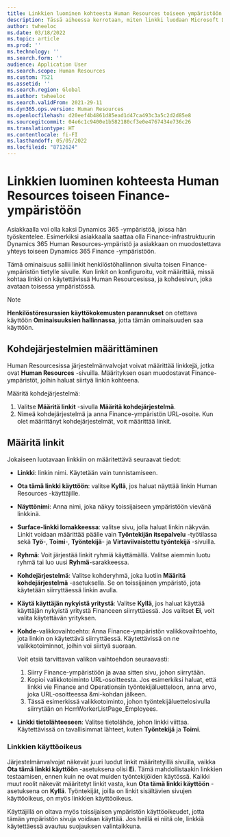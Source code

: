 ```yaml
---
title: Linkkien luominen kohteesta Human Resources toiseen ympäristöön
description: Tässä aiheessa kerrotaan, miten linkki luodaan Microsoft Dynamics 365 Human Resources -ohjelmasta toiseen Dynamics 365 -ympäristöön.
author: twheeloc
ms.date: 03/18/2022
ms.topic: article
ms.prod: ''
ms.technology: ''
ms.search.form: ''
audience: Application User
ms.search.scope: Human Resources
ms.custom: 7521
ms.assetid: ''
ms.search.region: Global
ms.author: twheeloc
ms.search.validFrom: 2021-29-11
ms.dyn365.ops.version: Human Resources
ms.openlocfilehash: d20eef4b4861d85ead1d47ca493c3a5c2d2d85e8
ms.sourcegitcommit: 04e6c1c9400e1b582180cf3e0e4767434e736c26
ms.translationtype: HT
ms.contentlocale: fi-FI
ms.lasthandoff: 05/05/2022
ms.locfileid: "8712624"
---
```

# <a name="create-links-from-human-resources-to-another-finance-environment"></a>Linkkien luominen kohteesta Human Resources toiseen Finance-ympäristöön

Asiakkaalla voi olla kaksi Dynamics 365 -ympäristöä, joissa hän työskentelee. Esimerkiksi asiakkaalla saattaa olla Finance-infrastruktuurin Dynamics 365 Human Resources-ympäristö ja asiakkaan on muodostettava yhteys toiseen Dynamics 365 Finance -ympäristöön. 

Tämä ominaisuus sallii linkit henkilöstöhallinnon sivulta toisen Finance-ympäristön tietylle sivulle. Kun linkit on konfiguroitu, voit määrittää, missä kohtaa linkki on käytettävissä Human Resourcesissa, ja kohdesivun, joka avataan toisessa ympäristössä.

> [!Note] 
> **Henkilöstöresurssien käyttökokemusten parannukset** on otettava käyttöön **Ominaisuuksien hallinnassa**, jotta tämän ominaisuuden saa käyttöön.

## <a name="configure-target-systems"></a>Kohdejärjestelmien määrittäminen

Human Resourcesissa järjestelmänvalvojat voivat määrittää linkkejä, jotka ovat **Human Resources** -sivuilla. Määrityksen osan muodostavat Finance-ympäristöt, joihin haluat siirtyä linkin kohteena. 

Määritä kohdejärjestelmä:
1. Valitse **Määritä linkit** -sivulla **Määritä kohdejärjestelmä**.  
2. Nimeä kohdejärjestelmä ja anna Finance-ympäristön URL-osoite. Kun olet määrittänyt kohdejärjestelmät, voit määrittää linkit.

## <a name="configure-links"></a>Määritä linkit

Jokaiseen luotavaan linkkiin on määritettävä seuraavat tiedot:
 - **Linkki**: linkin nimi. Käytetään vain tunnistamiseen.
 - **Ota tämä linkki käyttöön**: valitse **Kyllä**, jos haluat näyttää linkin Human Resources -käyttäjille.
 - **Näyttönimi**: Anna nimi, joka näkyy toissijaiseen ympäristöön vievänä linkkinä. 
 - **Surface-linkki lomakkeessa**: valitse sivu, jolla haluat linkin näkyvän. Linkit voidaan määrittää päälle vain **Työntekijän itsepalvelu** -työtilassa sekä **Työ**-, **Toimi**-, **Työntekijä**- ja **Virtaviivaistettu työntekijä** -sivuilla.
 - **Ryhmä**: Voit järjestää linkit ryhmiä käyttämällä. Valitse aiemmin luotu ryhmä tai luo uusi **Ryhmä**-sarakkeessa.
 - **Kohdejärjestelmä**: Valitse kohderyhmä, joka luotiin **Määritä kohdejärjestelmä** -asetuksella. Se on toissijainen ympäristö, jota käytetään siirryttäessä linkin avulla.
 - **Käytä käyttäjän nykyistä yritystä**: Valitse **Kyllä**, jos haluat käyttää käyttäjän nykyistä yritystä Financeen siirryttäessä. Jos valitset **Ei**, voit valita käytettävän yrityksen.
 - **Kohde**-valikkovaihtoehto: Anna Finance-ympäristön valikkovaihtoehto, jota linkin on käytettävä siirryttäessä. Käytettävissä on ne valikkotoiminnot, joihin voi siirtyä suoraan. 

   Voit etsiä tarvittavan valikon vaihtoehdon seuraavasti:
   1. Siirry Finance-ympäristöön ja avaa sitten sivu, johon siirrytään. 
   2. Kopioi valikkotoiminto URL-osoitteesta. Jos esimerkiksi haluat, että linkki vie Finance and Operationsin työntekijäluetteloon, anna arvo, joka URL-osoitteessa &mi-kohdan jälkeen. 
   3. Tässä esimerkissä valikkotoiminto, johon työntekijäluettelosivulla siirrytään on HcmWorkerListPage_Employees.

 - **Linkki tietolähteeseen**: Valitse tietolähde, johon linkki viittaa. Käytettävissä on tavallisimmat lähteet, kuten **Työntekijä** ja **Toimi**.

### <a name="access-to-links"></a>Linkkien käyttöoikeus

Järjestelmänvalvojat näkevät juuri luodut linkit määritetyillä sivuilla, vaikka **Ota tämä linkki käyttöön** -asetuksena olisi **Ei**. Tämä mahdollistaakin linkkien testaamisen, ennen kuin ne ovat muiden työntekijöiden käytössä. Kaikki muut roolit näkevät määritetyt linkit vasta, kun **Ota tämä linkki käyttöön** -asetuksena on **Kyllä**. Työntekijät, joilla on linkit sisältävien sivujen käyttöoikeus, on myös linkkien käyttöoikeus.

Käyttäjillä on oltava myös toissijaisen ympäristön käyttöoikeudet, jotta tämän ympäristön sivuja voidaan käyttää. Jos heillä ei niitä ole, linkkiä käytettäessä avautuu suojauksen valintaikkuna.

